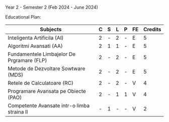 Year 2 - Semester 2 (Feb 2024 - June 2024)

Educational Plan:

|             Subjects                                                           | C | S | L | P | FE | Credits |
| -------------------------------------------------------------------------------|---|---|---|---|----|---------|
| Inteligenta Artificila (AI)                                                    | 2 | - | 2 | - | E  |    5    |
| Algoritmi Avansati (AA)                                                        | 2 | 1 | 1 | - | E  |    5    |
| Fundamentele Limbajelor De Prgramare (FLP)                                     | 2 | - | 2 | - | E  |    5    |
| Metode de Dezvoltare Sowtware (MDS)                                            | 2 | - | 2 | - | E  |    5    |
| Retele de Calculatoare (RC)                                                    | 2 | - | 2 | - | V  |    4    |
| Programare Avansata pe Obiecte (PAO)                                           | 2 | - | 1 | 1 | V  |    4    |
| Competente Avansate intr-o limba straina II                                    | - | 1 | - | - | V  |    2    |

